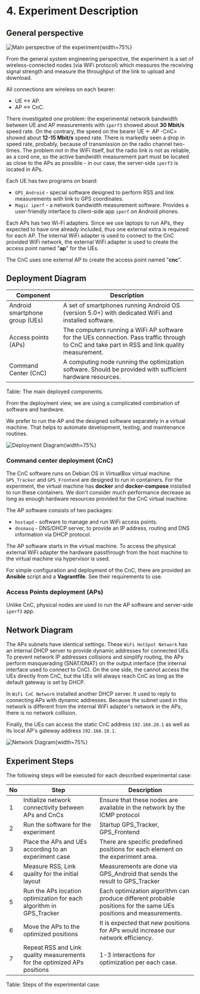 # 4. Experiment Description

## General perspective

![Main perspective of the experiment](<images/Deployment Diagram-Free-structure_scheme.png>){width=75%}

From the general system engineering perspective, the experiment is a set of wireless-connected nodes (via WiFi protocol) which measures the receiving signal strength and measure the throughput of the link to upload and download.

All connections are wireless on each bearer:

- UE <-> AP.
- AP <-> CnC.

There investigated one problem: the experimental network bandwidth between UE and AP measurements with `iperf3` showed about **30 Mbit/s** speed rate. On the contrary, the speed on the bearer UE <- AP -CnC> showed about **12-15 Mbit/s** speed rate. There is markedly seen a drop in speed rate, probably, because of transmission on the radio channel two-times. The problem not in the WiFi itself, but the radio link is not as reliable, as a cord one, so the active bandwidth measurement part must be located as close to the APs as possible - in our case, the server-side `iperf3` is located in APs.

Each UE has two programs on board:

- `GPS_Android` - special software designed to perform RSS and link measurements with link to GPS coordinates.
- `Magic iperf` - a network bandwidth measurement software. Provides a user-friendly interface to client-side app `iperf` on Android phones.

Each APs has two Wi-Fi adapters. Since we use laptops to run APs, they expected to have one already included, thus one external extra is required for each AP. The internal WiFi adapter is used to connect to the CnC provided WiFi network, the external WiFi adapter is used to create the access point named "**ap**" for the UEs.

The CnC uses one external AP to create the access point named "**cnc**".

## Deployment Diagram

| Component                      | Description                                                                                                                                     |
| ---------------------------------------- | ----------------------------------------------------------------------------------------------------------------------------------------------- |
| Android smartphone group (UEs) | A set of smartphones running Android OS (version 5.0+) with dedicated WiFi and installed software.                                              |
| Access points (APs)            | The computers running a WiFi AP software for the UEs connection. Pass traffic through to CnC and take part in RSS and link quality measurement. |
| Command Center (CnC)           | A computing node running the optimization software. Should be provided with sufficient hardware resources.                                      |

Table: The main deployed components.

From the deployment view, we are using a complicated combination of software and hardware.

We prefer to run the AP and the designed software separately in a virtual machine. That helps to automate development, testing, and maintenance routines.

![Deployment Diagram](images/Deployment%20Diagram-Deployment_Diagram.png){width=75%}

### Command center deployment (CnC)

The CnC software runs on Debian OS in VirtualBox virtual machine. `GPS_Tracker` and `GPS_Frontend` are designed to run in containers. For the experiment, the virtual machine has **docker** and **docker-compose** installed to run these containers. We don't consider much performance decrease as long as enough hardware resources provided for the CnC virtual machine.

The AP software consists of two packages:

- `hostapd` - software to manage and run WiFi access points.
- `dnsmasq` - DNS/DHCP server, to provide an IP address, routing and DNS information via DHCP protocol.

The AP software starts in the virtual machine. To access the physical external WiFi adapter the hardware passthrough from the host machine to the virtual machine via hypervisor is used.

For simple configuration and deployment of the CnC, there are provided an **Ansible** script and a **Vagrantfile**. See their requirements to use.

### Access Points deployment (APs)

Unlike CnC, physical nodes are used to run the AP software and server-side `iperf3` app.

## Network Diagram

The APs subnets have identical settings. These `WiFi HotSpot Network` has an internal DHCP server to provide dynamic addresses for connected UEs. To prevent network IP addresses collisions and simplify routing, the APs perform masquerading (SNAT/DNAT) on the output interface (the internal interface used to connect to CnC). On the one side, the cannot access the UEs directly from CnC, but the UEs will always reach CnC as long as the default gateway is set by DHCP.

In `WiFi CnC Network` installed another DHCP server. It used to reply to connecting APs with dynamic addresses. Because the subnet used in this network is different from the internal WiFi adapter's network in the APs, there is no network collision.

Finally, the UEs can access the static CnC address `192.168.20.1` as well as its local AP's gateway address `192.168.10.1`.

![Network Diagram](images/Deployment%20Diagram-Network_Diagram.png){width=75%}

## Experiment Steps

The following steps will be executed for each described experimental case:

| No  | Step                                                                     | Description                                                                                                       |
| ----- | ------------------------------------------------------------------------ | ----------------------------------------------------------------------------------------------------------------- |
| 1   | Initialize network connectivity between APs and CnCs                     | Ensure that these nodes are available in the network by the ICMP protocol                                         |
| 2   | Run the software for the experiment                                      | Startup GPS_Tracker, GPS_Frontend                                                                                 |
| 3   | Place the APs and UEs according to an experiment case                    | There are specific predefined positions for each element on the experiment area.                                  |
| 4   | Measure RSS, Link quality for the initial layout                         | Measurements are done via GPS_Android that sends the result to GPS_Tracker                                        |
| 5   | Run the APs location optimization for each algorithm in GPS_Tracker      | Each optimization algorithm can produce different probable positions for the same UEs positions and measurements. |
| 6   | Move the APs to the optimized positions                                  | It is expected that new positions for APs would increase our network efficiency.                                  |
| 7   | Repeat RSS and Link quality measurements for the optimized APs positions | 1-3 interactions for optimization per each case.                                                                   |  |
Table: Steps of the experimental case.
